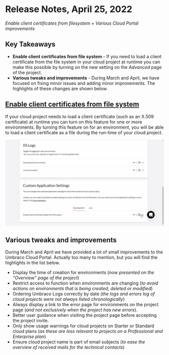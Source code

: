 # Release Notes, April 25, 2022

_Enable client certificates from filesystem + Various Cloud Portal improvements_

## Key Takeaways
- **Enable client certificates from file system** - If you need to load a client certificate from the file system in your cloud project at runtime you can make this possible by turning on the new setting on the _Advanced_ page of the project.
- **Various tweaks and improvements** - During March and April, we have focused on fixing minor issues and adding minor improvements. The highlights of these changes are shown below.

## [Enable client certificates from file system](https://our.umbraco.com/documentation/Umbraco-Cloud/Set-Up/Application-Settings/)
If your cloud project needs to load a client certificate (such as an X.509 certificate) at runtime you can turn on this feature for one or more environments. By turning this feature on for an environment, you will be able to load a client certificate as a file during the run-time of your cloud project.

![Enable client certificate load from file system](images/EnableClientCertificateLoadedFromFileSystem.gif)

## Various tweaks and improvements
During March and April we have provided a lot of small improvements to the Umbraco Cloud Portal. Actually too many to mention, but you will find the highlights in the list below.
- Display the time of creation for environments (_now presented on the “Overview” page of the project_)
- Restrict access to function when environments are changing (_to avoid actions on environments that is being created, deleted or modified_)
- Ordering Umbraco Logs correctly by date (_the logs and errors log of cloud projects were not always listed chronologically_)
- Always display a link to the error page for environments on the project page (_and not exclusively when the project has new errors_).
- Better user guidance when visiting the project page before accepting the project invite.
- Only show usage warnings for cloud projects on Starter or Standard cloud plans (_as these are less relevant to projects on a Professional and Enterprise plan_)
- Ensure cloud project name is part of email subjects (_to ease the overview of received mails for the technical contacts_)
